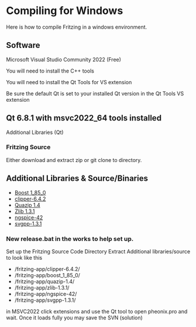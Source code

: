 # Compiling for Windows

Here is how to compile Fritzing in a windows environment.

## Software

Microsoft Visual Studio Community 2022 (Free)

You will need to install the C++ tools

You will  need to install the Qt Tools for VS extension

Be sure the default Qt is set to your installed Qt version in the Qt Tools VS extension

## Qt 6.8.1 with msvc2022_64 tools installed
Additional Libraries (Qt)

### Fritzing Source
Either download and extract zip or git clone to directory.

## Additional Libraries & Source/Binaries
+ [Boost 1_85_0](https://github.com/tinkrelectronic/boost/releases/download/boost-1.85.0/boost_1_85_0.zip)
+ [clipper-6.4.2](https://github.com/tinkrelectronic/clipper/archive/refs/tags/v6.4.2.zip)
+ [Quazip 1.4](https://github.com/tinkrelectronic/quazip/archive/refs/tags/v1.4.zip)
+ [Zlib 1.3.1](https://github.com/tinkrelectronic/zlib/archive/refs/tags/v1.3.1.zip)
+ [ngspice-42](https://github.com/tinkrelectronic/ngspice/archive/refs/tags/v42.zip)
+ [svgpp-1.3.1](https://github.com/tinkrelectronic/svgpp/archive/refs/tags/v1.3.1.zip)

### New release.bat in the works to help set up.
Set up the Fritzing Source Code Directory
Extract Additional libraries/source to look like this

+  /fritzing-app/clipper-6.4.2/
+  /fritzing-app/boost_1_85_0/
+  /fritzing-app/quazip-1.4/
+  /fritzing-app/zlib-1.3.1/
+  /fritzing-app/ngspice-42/
+  /fritzing-app/svgpp-1.3.1/

  in MSVC2022 click extensions and use the Qt tool to open pheonix.pro
  and wait. Once it loads fully you may save the SVN (solution)
  
  
